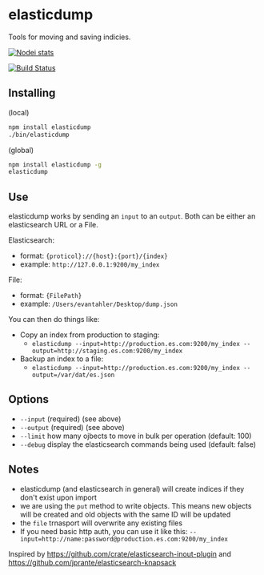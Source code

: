 elasticdump
==================

Tools for moving and saving indicies.

[![Nodei stats](https://nodei.co/npm/elasticdump.png?downloads=true)](https://npmjs.org/package/elasticdump)

[![Build Status](https://secure.travis-ci.org/taskrabbit/elasticsearch-dump.png?branch=master)](http://travis-ci.org/taskrabbit/elasticsearch-dump)

## Installing

(local)
```bash
npm install elasticdump
./bin/elasticdump
```

(global)
```bash
npm install elasticdump -g
elasticdump
```

## Use

elasticdump works by sending an `input` to an `output`.  Both can be either an elasticsearch URL or a File. 

Elasticsearch:
- format:  `{proticol}://{host}:{port}/{index}`
- example: `http://127.0.0.1:9200/my_index`

File:
- format:  `{FilePath}`
- example: `/Users/evantahler/Desktop/dump.json`

You can then do things like:

- Copy an index from production to staging: 
  - `elasticdump --input=http://production.es.com:9200/my_index --output=http://staging.es.com:9200/my_index`
- Backup an index to a file: 
  - `elasticdump --input=http://production.es.com:9200/my_index --output=/var/dat/es.json`

## Options

- `--input` (required) (see above)
- `--output` (required) (see above)
- `--limit` how many ojbects to move in bulk per operation (default: 100)
- `--debug` display the elasticsearch commands being used (default: false)

## Notes

- elasticdump (and elasticsearch in general) will create indices if they don't exist upon import
- we are using the `put` method to write objects.  This means new objects will be created and old objects with the same ID will be updated
- the `file` trnasport will overwrite any existing files
- If you need basic http auth, you can use it like this: `--input=http://name:password@production.es.com:9200/my_index`

Inspired by https://github.com/crate/elasticsearch-inout-plugin and https://github.com/jprante/elasticsearch-knapsack